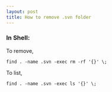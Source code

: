 ```yaml
---
layout: post
title: How to remove .svn folder
---
```

### In Shell:
To remove,
	
	find . -name .svn -exec rm -rf '{}' \;
To list,
	
	find . -name .svn -exec ls '{}' \;


